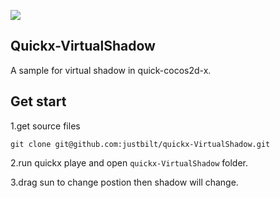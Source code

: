 ![][1]

## Quickx-VirtualShadow

A sample for virtual shadow in quick-cocos2d-x.



## Get start

1.get source files

```
git clone git@github.com:justbilt/quickx-VirtualShadow.git
```

2.run quickx playe and open `quickx-VirtualShadow` folder.

3.drag sun to change postion then shadow will change.

[1]:http://ww4.sinaimg.cn/large/7f870d23jw1ei91a7zed1j20tu0lkjvl.jpg
[2]:http://www.cocoachina.com/bbs/read.php?tid=213748